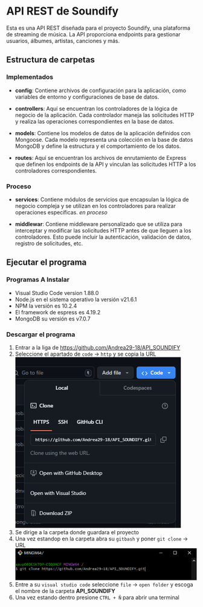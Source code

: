 # API REST de Soundify

Esta es una API REST diseñada para el proyecto Soundify, una plataforma de streaming de música. La API proporciona endpoints para gestionar usuarios, álbumes, artistas, canciones y más.
## Estructura de carpetas

### Implementados

- **config**: Contiene archivos de configuración para la aplicación, como variables de entorno y configuraciones de base de datos.
  
- **controllers**: Aquí se encuentran los controladores de la lógica de negocio de la aplicación. Cada controlador maneja las solicitudes HTTP y realiza las operaciones correspondientes en la base de datos.

- **models**: Contiene los modelos de datos de la aplicación definidos con Mongoose. Cada modelo representa una colección en la base de datos MongoDB y define la estructura y el comportamiento de los datos.

- **routes**: Aquí se encuentran los archivos de enrutamiento de Express que definen los endpoints de la API y vinculan las solicitudes HTTP a los controladores correspondientes.

### Proceso

- **services**: Contiene módulos de servicios que encapsulan la lógica de negocio compleja y se utilizan en los controladores para realizar operaciones específicas. _en proceso_

- **middlewar**: Contiene middleware personalizado que se utiliza para interceptar y modificar las solicitudes HTTP antes de que lleguen a los controladores. Esto puede incluir la autenticación, validación de datos, registro de solicitudes, etc.


## Ejecutar el programa

### Programas A Instalar
- Visual Studio Code version 1.88.0
- Node.js en el sistema operativo la versión v21.6.1
- NPM la versión es 10.2.4
- El framework de espress es 4.19.2
- MongoDB su versión es v7.0.7

### Descargar el programa
1) Entrar a la liga de https://github.com/Andrea29-18/API_SOUNDIFY
2) Seleccione el apartado de `code` -> `http` y se copia la URL
![CODE](/images/code.png)
3) Se dirige a la carpeta donde guardara el proyecto
4) Una vez estandop en la carpeta abra su `gitbash` y poner `git clone` -> URL
![git bash](/images/gitbash.png)
5) Entre a su `visual studio code` seleccione `file` -> `open folder` y escoga el nombre de la carpeta **API_SOUNDIFY**
6) Una vez estando dentro presione `CTRL + Ñ` para abrir una terminal
